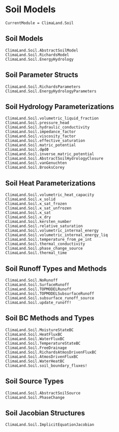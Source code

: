 # Soil Models

```@meta
CurrentModule = ClimaLand.Soil
```
## Soil Models

```@docs
ClimaLand.Soil.AbstractSoilModel
ClimaLand.Soil.RichardsModel
ClimaLand.Soil.EnergyHydrology
```
## Soil Parameter Structs

```@docs
ClimaLand.Soil.RichardsParameters
ClimaLand.Soil.EnergyHydrologyParameters
```

## Soil Hydrology Parameterizations

```@docs
ClimaLand.Soil.volumetric_liquid_fraction
ClimaLand.Soil.pressure_head
ClimaLand.Soil.hydraulic_conductivity
ClimaLand.Soil.impedance_factor
ClimaLand.Soil.viscosity_factor
ClimaLand.Soil.effective_saturation
ClimaLand.Soil.matric_potential
ClimaLand.Soil.dψdϑ
ClimaLand.Soil.inverse_matric_potential
ClimaLand.Soil.AbstractSoilHydrologyClosure
ClimaLand.Soil.vanGenuchten
ClimaLand.Soil.BrooksCorey
```

## Soil Heat Parameterizations

```@docs
ClimaLand.Soil.volumetric_heat_capacity
ClimaLand.Soil.κ_solid
ClimaLand.Soil.κ_sat_frozen
ClimaLand.Soil.κ_sat_unfrozen
ClimaLand.Soil.κ_sat
ClimaLand.Soil.κ_dry
ClimaLand.Soil.kersten_number
ClimaLand.Soil.relative_saturation
ClimaLand.Soil.volumetric_internal_energy
ClimaLand.Soil.volumetric_internal_energy_liq
ClimaLand.Soil.temperature_from_ρe_int
ClimaLand.Soil.thermal_conductivity
ClimaLand.Soil.phase_change_source
ClimaLand.Soil.thermal_time
```

## Soil Runoff Types and Methods

```@docs
ClimaLand.Soil.NoRunoff
ClimaLand.Soil.SurfaceRunoff
ClimaLand.Soil.TOPMODELRunoff
ClimaLand.Soil.TOPMODELSubsurfaceRunoff
ClimaLand.Soil.subsurface_runoff_source
ClimaLand.Soil.update_runoff!
```

## Soil BC Methods and Types

```@docs
ClimaLand.Soil.MoistureStateBC
ClimaLand.Soil.HeatFluxBC
ClimaLand.Soil.WaterFluxBC
ClimaLand.Soil.TemperatureStateBC
ClimaLand.Soil.FreeDrainage
ClimaLand.Soil.RichardsAtmosDrivenFluxBC
ClimaLand.Soil.AtmosDrivenFluxBC
ClimaLand.Soil.WaterHeatBC
ClimaLand.Soil.soil_boundary_fluxes!
```

## Soil Source Types

```@docs
ClimaLand.Soil.AbstractSoilSource
ClimaLand.Soil.PhaseChange
```

## Soil Jacobian Structures

```@docs
ClimaLand.Soil.ImplicitEquationJacobian
```
